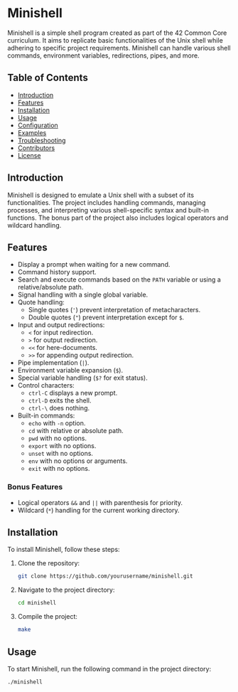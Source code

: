 # Minishell

Minishell is a simple shell program created as part of the 42 Common Core curriculum. It aims to replicate basic functionalities of the Unix shell while adhering to specific project requirements. Minishell can handle various shell commands, environment variables, redirections, pipes, and more.

## Table of Contents
- [Introduction](#introduction)
- [Features](#features)
- [Installation](#installation)
- [Usage](#usage)
- [Configuration](#configuration)
- [Examples](#examples)
- [Troubleshooting](#troubleshooting)
- [Contributors](#contributors)
- [License](#license)

## Introduction

Minishell is designed to emulate a Unix shell with a subset of its functionalities. The project includes handling commands, managing processes, and interpreting various shell-specific syntax and built-in functions. The bonus part of the project also includes logical operators and wildcard handling.

## Features

- Display a prompt when waiting for a new command.
- Command history support.
- Search and execute commands based on the `PATH` variable or using a relative/absolute path.
- Signal handling with a single global variable.
- Quote handling:
  - Single quotes (`'`) prevent interpretation of metacharacters.
  - Double quotes (`"`) prevent interpretation except for `$`.
- Input and output redirections:
  - `<` for input redirection.
  - `>` for output redirection.
  - `<<` for here-documents.
  - `>>` for appending output redirection.
- Pipe implementation (`|`).
- Environment variable expansion (`$`).
- Special variable handling (`$?` for exit status).
- Control characters:
  - `ctrl-C` displays a new prompt.
  - `ctrl-D` exits the shell.
  - `ctrl-\` does nothing.
- Built-in commands:
  - `echo` with `-n` option.
  - `cd` with relative or absolute path.
  - `pwd` with no options.
  - `export` with no options.
  - `unset` with no options.
  - `env` with no options or arguments.
  - `exit` with no options.

### Bonus Features

- Logical operators `&&` and `||` with parenthesis for priority.
- Wildcard (`*`) handling for the current working directory.

## Installation

To install Minishell, follow these steps:

1. Clone the repository:
    ```sh
    git clone https://github.com/yourusername/minishell.git
    ```

2. Navigate to the project directory:
    ```sh
    cd minishell
    ```

3. Compile the project:
    ```sh
    make
    ```

## Usage

To start Minishell, run the following command in the project directory:
```sh
./minishell

